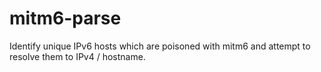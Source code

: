 # mitm6-parse
Identify unique IPv6 hosts which are poisoned with mitm6 and attempt to resolve them to IPv4 / hostname.

